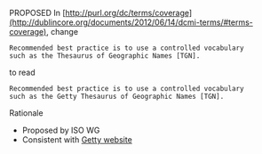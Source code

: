 PROPOSED
In [http://purl.org/dc/terms/coverage](http://dublincore.org/documents/2012/06/14/dcmi-terms/#terms-coverage), change

    Recommended best practice is to use a controlled vocabulary 
    such as the Thesaurus of Geographic Names [TGN]. 

to read

    Recommended best practice is to use a controlled vocabulary 
    such as the Getty Thesaurus of Geographic Names [TGN]. 

Rationale

* Proposed by ISO WG
* Consistent with [Getty website](http://www.getty.edu/research/tools/vocabulary/tgn/index.html)

